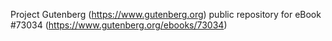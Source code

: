 Project Gutenberg (https://www.gutenberg.org) public repository
for eBook #73034 (https://www.gutenberg.org/ebooks/73034)
